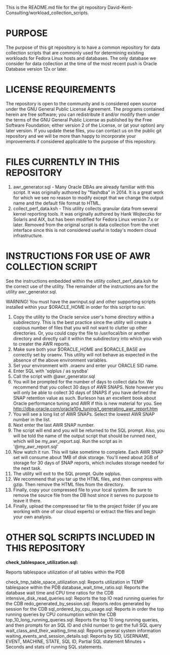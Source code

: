 This is the README.md file for the git repository David-Kent-Consulting/workload_collection_scripts.

PURPOSE
=======
The purpose of this git repository is to have a common repository for data
collection scripts that are commonly used for determining existing workloads
for Fedora Linux hosts and databases. The only database we consider for
data collection at the time of the most recent push is Oracle Database
version 12x or later.

LICENSE REQUIREMENTS
====================
The repository is open to the community and is considered open source under the
GNU General Public License Agreement. The programs contained herein are free software;
you can redistribute it and/or modify them under the terms of the GNU General Public
License as published by the Free Software Foundation; either version 2 of the License,
or (at your option) any later version. If you update these files, you can contact us
on the public git repository and we will be more than happy to incorporate your
improvements if considered applicable to the purpose of this repository.

FILES CURRENTLY IN THIS REPOSITORY
==================================
1. awr_generator.sql - Many Oracle DBAs are already familiar with this script. It
   was originally authored by "flashdba" in 2014. It is a great work for which we
   see no reason to modify except that we change the output name and the default
   file format to HTML.
2. collect_perf_data.ksh - This utility collects granular data from several kernel
   reporting tools. It was originally authored by Hank Wojteczko for Solaris and
   AIX, but has been modified for Fedora Linux version 7.x or later. Removed from
   the original script is data collection from the vnet interface since this is
   not considered useful in today's modern cloud infrastructure.

INSTRUCTIONS FOR USE OF AWR COLLECTION SCRIPT
=============================================
See the instructions embedded within the utility collect_perf_data.ksh for the
correct use of the utility. The remainder of the instructions are for the
utility awr_generator.sql.

WARNING! You must have the awrinput.sql and other supporting scripts installed
within your $ORACLE_HOME in order for this script to run.

1. Copy the utility to the Oracle service user's home directory within a subdirectory.
   This is the best practice since the utility will create a copious number of files
   that you will not want to clutter up other directories. Or, you could copy the file
   to /usr/local/bin or another directory and directly call it within the subdirectory
   into which you wish to creater the AWR reports.
2. Make sure both your $ORACLE_HOME and $ORACLE_BASE are correctly set by oraenv. This
   utility will not behave as expected in the absence of the above environment
   variables.
3. Set your environment with .oraenv and enter your ORACLE SID name.
4. Enter SQL with 'sqlplus / as sysdba'
5. Call the script with @awr_generator.sql
6. You will be prompted for the number of days to collect data for. We recommend that
   you collect 30 days of AWR SNAPS. Note however you will only be able to collect 30
   days of SNAPS if you have defined the SNAP retention value as such. Burleson has
   an excellent book about Oracle performance tuning and AWR if this is new material
   for you. See http://dba-oracle.com/oracle10g_tuning/t_generating_awr_report.htm 
7. You will see a long list of AWR SNAPs. Select the lowest AWR SNAP number in the list.
8. Next enter the last AWR SNAP number.
9. The script will end and you will be returned to the SQL prompt. Also, you will be
    told the name of the output script that should be runned next, which will be
    my_awr_report.sql. Run the script as in '@my_awr_report.sql'
10. Now watch it run. This will take sometime to complete. Each AWR SNAP set will
   consume about 1MB of disk storage. You'll need about 2GB of storage for 30 days
   of SNAP reports, which includes storage needed for the next task.
11. The utility will exit to the SQL prompt. Quite sqlplus.
12. We recommend that you tar up the HTML files, and then compress with gzip. Then
    remove the HTML files from the directory.
13. Finally, copy your compressed file to your local system. Be sure to remove the
    source file from the DB host since it serves no purpose to leave it there.
14. Finally, upload the compressed tar file to the project folder (if you are working
    with one of our cloud experts) or extract the files and begin your own analysis.

OTHER SQL SCRIPTS INCLUDED IN THIS REPOSITORY
=============================================

**check_tablespace_utilization.sql:**

Reports tablespace utilization of all tables within the PDB

check_tmp_table_space_utilization.sql:
   Reports utilization in TEMP tablespace within the PDB
database_wait_time_ratio.sql:
   Reports the database wait time and CPU time ratios for the CDB
intensive_disk_read_queries.sql:
   Reports the top IO read running queries for the CDB
redo_generated_by_session.sql:
   Reports redos generated by session for the CDB
sql_ordered_by_cpu_usage.sql:
   Reports in order the top running queries by CPU consumption within the CDB
top_10_long_running_queries.sql:
   Reports the top 10 long running queries, and then prompts for an SQL ID and child number to get the full SQL query
wait_class_and_their_waiting_time.sql:
   Reports general system information
waiting_events_and_session_details.sql:
   Reports by SID, USERNAME, EVENT, MACHINE, STATE, SQL ID, Partial SQL statement Minutes + Seconds and stats of running SQL statements.
